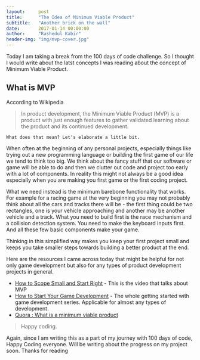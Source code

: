 ```yaml
---
layout:     post
title:      "The Idea of Minimum Viable Product"
subtitle:   "Another brick on the wall"
date:       2017-01-14 00:00:00
author:     "Rashedul Kabir"
header-img: "img/mvp-cover.jpg"
---
```


<p>Today I am taking a break from the 100 days of code challenge. So I thought I would write about the latst concepts I was reading about the concept of Minimum Viable Product.</p>

<h2 class="section-heading">What is MVP</h2>
<p>
	According to Wikipedia
	<blockquote>In product development, the Minimum Viable Product (MVP) is a product with just enough features to gather validated learning about the product and its continued development.</blockquote>

	What does that mean? Let's elaborate a little bit.
</p>

<p>
	When often at the beginning of any personal projects, especially things like trying out a new programming language or building the first game of our life we tend to think too big. We think about the fancy stuff that our software or game will be able to do and then we clutter out code and project too early with a lot of components. In reality this might not always be a good idea especially when you are making you first game or the first coding project.
</p>

<p>
	What we need instead is the minimum barebone functionality that works. For example for a racing game at the very beginning you may not probably think about all the cars and tracks there will be - the first thing could be two rectangles, one is your vehicle approaching and another may be another vehicle and a track. What you need to build first is the race mechanism and a collision detection system. You need to make the keyboard inputs first. And all these few basic components make your game. 
</p>

<p>
	Thinking in this simplified way makes you keep your first project small and keeps you take smaller steps towards building a better product at the end. 
</p>

<p>
	Here are the resources I came across today that might be helpful for not only game development but also for any types of product development projects in general.
</p>

<ul>
	<li> <a href="https://unity3d.com/learn/tutorials/topics/developer-advice/how-scope-small-and-start-right?playlist=17126">How to Scope Small and Start Right</a> - This is the video that talks about MVP</li>
	<li> <a href="https://unity3d.com/learn/tutorials/topics/developer-advice/how-start-your-game-development?playlist=17126">How to Start Your Game Development</a> - The whole getting started with game development series. Applicable for almost any types of development.</li>
	<li> <a href="https://www.quora.com/What-is-a-minimum-viable-product">Quora : What is a minimum viable product</a></li>
</ul>

<p>
	<blockquote>Happy coding.</blockquote>
	Again, since I am writing this as a part of my journey with 100 days of code, Happy Coding everyone. Will be writing about the progress on my project soon. Thanks for reading
</p>